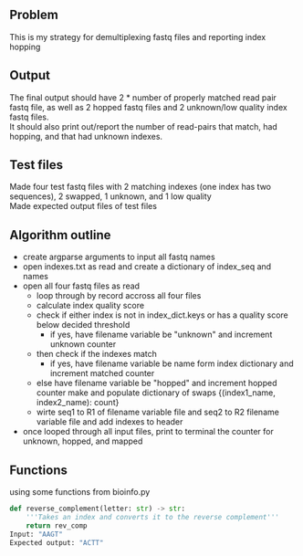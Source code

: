 ## Problem
This is my strategy for demultiplexing fastq files and reporting index hopping

## Output
The final output should have 2 * number of properly matched read pair fastq file, as well as 2 hopped fastq files and 2 unknown/low quality index fastq files.  
It should also print out/report the number of read-pairs that match, had hopping, and that had unknown indexes.

## Test files
Made four test fastq files with 2 matching indexes (one index has two sequences), 2 swapped, 1 unknown, and 1 low quality  
Made expected output files of test files

## Algorithm outline
- create argparse arguments to input all fastq names
- open indexes.txt as read and create a dictionary of index_seq and names
- open all four fastq files as read
    - loop through by record accross all four files
    - calculate index quality score
    - check if either index is not in index_dict.keys or has a quality score below decided threshold
        - if yes, have filename variable be "unknown" and increment unknown counter
    - then check if the indexes match
        - if yes, have filename variable be name form index dictionary and increment matched counter
    - else have filename variable be "hopped" and increment hopped counter
        make and populate dictionary of swaps {(index1_name, index2_name): count}
    - wirte seq1 to R1 of filename variable file and seq2 to R2 filename variable file and add indexes to header
- once looped through all input files, print to terminal the counter for unknown, hopped, and mapped

## Functions
using some functions from bioinfo.py

```python
def reverse_complement(letter: str) -> str:
    '''Takes an index and converts it to the reverse complement'''
    return rev_comp
Input: "AAGT"
Expected output: "ACTT"
```